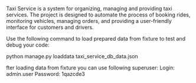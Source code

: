 Taxi Service is a system for organizing, managing and providing taxi services. The project is designed to automate the process of booking rides, monitoring vehicles, managing orders, and providing a user-friendly interface for customers and drivers.

Use the following command to load prepared data from fixture to test and debug your code:

python manage.py loaddata taxi_service_db_data.json

fter loading data from fixture you can use following superuser:
Login: admin.user
Password: 1qazcde3
